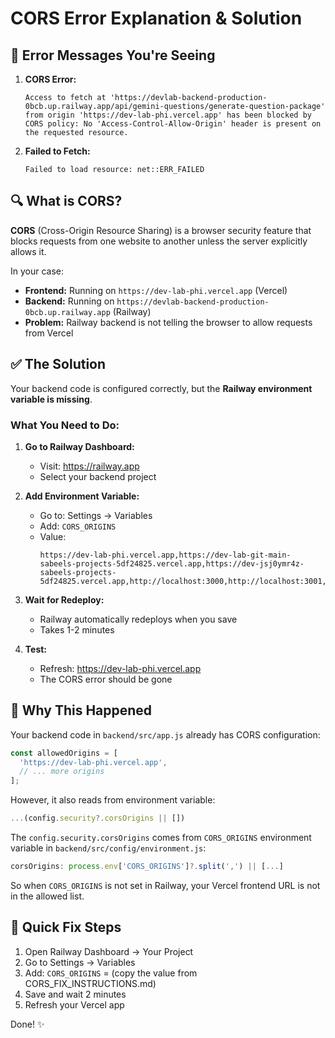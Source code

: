 # CORS Error Explanation & Solution

## 🔴 Error Messages You're Seeing

1. **CORS Error:**
   ```
   Access to fetch at 'https://devlab-backend-production-0bcb.up.railway.app/api/gemini-questions/generate-question-package' from origin 'https://dev-lab-phi.vercel.app' has been blocked by CORS policy: No 'Access-Control-Allow-Origin' header is present on the requested resource.
   ```

2. **Failed to Fetch:**
   ```
   Failed to load resource: net::ERR_FAILED
   ```

## 🔍 What is CORS?

**CORS** (Cross-Origin Resource Sharing) is a browser security feature that blocks requests from one website to another unless the server explicitly allows it.

In your case:
- **Frontend:** Running on `https://dev-lab-phi.vercel.app` (Vercel)
- **Backend:** Running on `https://devlab-backend-production-0bcb.up.railway.app` (Railway)
- **Problem:** Railway backend is not telling the browser to allow requests from Vercel

## ✅ The Solution

Your backend code is configured correctly, but the **Railway environment variable is missing**.

### What You Need to Do:

1. **Go to Railway Dashboard:**
   - Visit: https://railway.app
   - Select your backend project

2. **Add Environment Variable:**
   - Go to: Settings → Variables
   - Add: `CORS_ORIGINS`
   - Value:
     ```
     https://dev-lab-phi.vercel.app,https://dev-lab-git-main-sabeels-projects-5df24825.vercel.app,https://dev-jsj0ymr4z-sabeels-projects-5df24825.vercel.app,http://localhost:3000,http://localhost:3001,http://localhost:5173
     ```

3. **Wait for Redeploy:**
   - Railway automatically redeploys when you save
   - Takes 1-2 minutes

4. **Test:**
   - Refresh: https://dev-lab-phi.vercel.app
   - The CORS error should be gone

## 📝 Why This Happened

Your backend code in `backend/src/app.js` already has CORS configuration:
```javascript
const allowedOrigins = [
  'https://dev-lab-phi.vercel.app',
  // ... more origins
];
```

However, it also reads from environment variable:
```javascript
...(config.security?.corsOrigins || [])
```

The `config.security.corsOrigins` comes from `CORS_ORIGINS` environment variable in `backend/src/config/environment.js`:
```javascript
corsOrigins: process.env['CORS_ORIGINS']?.split(',') || [...]
```

So when `CORS_ORIGINS` is not set in Railway, your Vercel frontend URL is not in the allowed list.

## 🎯 Quick Fix Steps

1. Open Railway Dashboard → Your Project
2. Go to Settings → Variables
3. Add: `CORS_ORIGINS` = (copy the value from CORS_FIX_INSTRUCTIONS.md)
4. Save and wait 2 minutes
5. Refresh your Vercel app

Done! ✨

